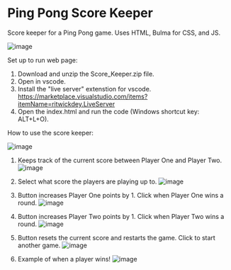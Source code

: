 # Ping Pong Score Keeper
Score keeper for a Ping Pong game. Uses HTML, Bulma for CSS, and JS. 

![image](https://github.com/kylehraja/PingPongScoreKeeper/assets/140476247/dd9bcc92-d9fa-4ca9-8978-49345681ac94)

Set up to run web page:

1) Download and unzip the Score_Keeper.zip file.
2) Open in vscode.
3) Install the "live server" extenstion for vscode. https://marketplace.visualstudio.com/items?itemName=ritwickdey.LiveServer
4) Open the index.html and run the code (Windows shortcut key: ALT+L+O).


How to use the score keeper:

![image](https://github.com/kylehraja/PingPongScoreKeeper/assets/140476247/c8416fb8-3312-4cb1-9ae6-efd46b9e7eea)


1) Keeps track of the current score between Player One and Player Two.
   ![image](https://github.com/kylehraja/PingPongScoreKeeper/assets/140476247/b8047d31-17a5-4c14-bd95-482d66cd0c8d)

   
3) Select what score the players are playing up to.
   ![image](https://github.com/kylehraja/PingPongScoreKeeper/assets/140476247/25c8d021-6ee4-40a5-ac57-9a9dfe69ade8)


4) Button increases Player One points by 1. Click when Player One wins a round.
   ![image](https://github.com/kylehraja/PingPongScoreKeeper/assets/140476247/244d8440-01fa-4159-a9b6-ada31b69d1db)


5) Button increases Player Two points by 1. Click when Player Two wins a round.
   ![image](https://github.com/kylehraja/PingPongScoreKeeper/assets/140476247/3eea4486-a0b0-4885-9f3b-e2f9c1a37bb0)


6) Button resets the current score and restarts the game. Click to start another game.
   ![image](https://github.com/kylehraja/PingPongScoreKeeper/assets/140476247/5e9c495b-7950-4cff-8563-741ce52bc468)


7) Example of when a player wins!
   ![image](https://github.com/kylehraja/PingPongScoreKeeper/assets/140476247/f01cc285-1e91-4e69-b9d3-811fdaaf3cd6)



